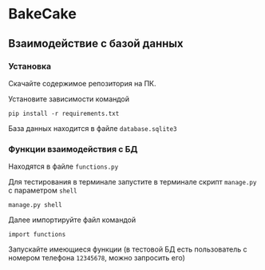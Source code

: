 # BakeCake

## Взаимодействие с базой данных

### Установка

Скачайте содержимое репозитория на ПК.

Установите зависимости командой

    pip install -r requirements.txt
    
База данных находится в файле `database.sqlite3`
    
### Функции взаимодействия с БД

Находятся в файле `functions.py`

Для тестирования в терминале запустите в терминале скрипт `manage.py` с параметром `shell`

    manage.py shell
    
Далее импортируйте файл командой

    import functions

Запускайте имеющиеся функции (в тестовой БД есть пользователь с номером телефона `12345678`, можно запросить его)

